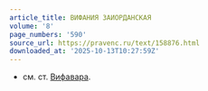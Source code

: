 ```yaml
---
article_title: ВИФАНИЯ ЗАИОРДАНСКАЯ
volume: '8'
page_numbers: '590'
source_url: https://pravenc.ru/text/158876.html
downloaded_at: '2025-10-13T10:27:59Z'
---
```


- см. ст. [Вифавара](https://pravenc.ru/text/Вифавара.html).
